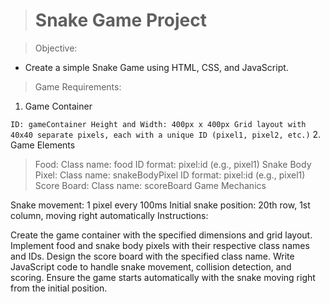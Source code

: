 > # Snake Game Project

> Objective:

- Create a simple Snake Game using HTML, CSS, and JavaScript.

> Game Requirements:

1. Game Container

`ID: gameContainer
Height and Width: 400px x 400px
Grid layout with 40x40 separate pixels, each with a unique ID (pixel1, pixel2, etc.)`
2. Game Elements

> Food:
Class name: food
ID format: pixel:id (e.g., pixel1)
Snake Body Pixel:
Class name: snakeBodyPixel
ID format: pixel:id (e.g., pixel1)
Score Board:
Class name: scoreBoard
Game Mechanics

Snake movement: 1 pixel every 100ms
Initial snake position: 20th row, 1st column, moving right automatically
Instructions:

Create the game container with the specified dimensions and grid layout.
Implement food and snake body pixels with their respective class names and IDs.
Design the score board with the specified class name.
Write JavaScript code to handle snake movement, collision detection, and scoring.
Ensure the game starts automatically with the snake moving right from the initial position.
